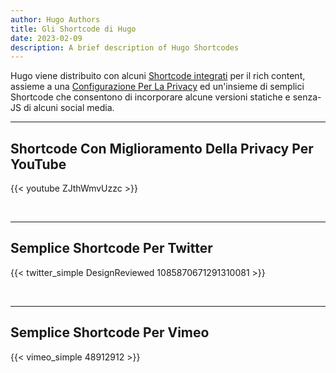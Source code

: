 ```yaml
---
author: Hugo Authors
title: Gli Shortcode di Hugo
date: 2023-02-09
description: A brief description of Hugo Shortcodes
---
```


Hugo viene distribuito con alcuni [Shortcode integrati](https://gohugo.io/content-management/shortcodes/#use-hugos-built-in-shortcodes) per il rich content, assieme a una [Configurazione Per La Privacy](https://gohugo.io/about/hugo-and-gdpr/) ed un'insieme di semplici Shortcode che consentono di incorporare alcune versioni statiche e senza-JS di alcuni social media.
<!--more-->
---

## Shortcode Con Miglioramento Della Privacy Per YouTube

{{< youtube ZJthWmvUzzc >}}

<br>

---

## Semplice Shortcode Per Twitter

{{< twitter_simple DesignReviewed 1085870671291310081 >}}

<br>

---

## Semplice Shortcode Per Vimeo

{{< vimeo_simple 48912912 >}}

